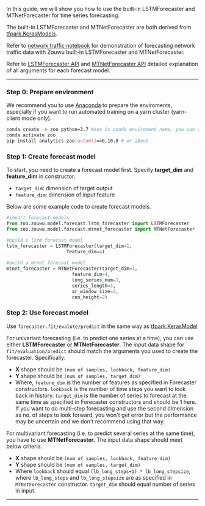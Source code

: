 
In this guide, we will show you how to use the built-in LSTMForecaster and MTNetForecaster for time series forecasting.

The built-in LSTMForecaster and MTNetForecaster are both derived from [tfpark.KerasModels](https://analytics-zoo.github.io/master/#APIGuide/TFPark/model/). 

Refer to [network traffic notebook](https://github.com/intel-analytics/analytics-zoo/blob/master/pyzoo/zoo/zouwu/use-case/network_traffic/network_traffic_model_forecasting.ipynb) for demonstration of forecasting network traffic data with Zouwu built-in LSTMForecaster and MTNetForecaster.

Refer to [LSTMForecaster API](../API/LSTMForecaster.md) and [MTNetForecaster API](../API/MTNetForecaster.md) detailed explanation of all arguments for each forecast model.

---
### **Step 0: Prepare environment**
We recommend you to use [Anaconda](https://www.anaconda.com/distribution/#linux) to prepare the enviroments, especially if you want to run automated training on a yarn cluster (yarn-client mode only).
```bash
conda create -n zoo python=3.7 #zoo is conda enviroment name, you can set another name you like.
conda activate zoo
pip install analytics-zoo[automl]==0.10.0 # or above
```

### **Step 1: Create forecast model**
To start, you need to create a forecast model first. Specify **target_dim** and **feature_dim** in constructor. 

*  ```target_dim```: dimension of target output
*  ```feature_dim```: dimension of input feature


Below are some example code to create forecast models.

```python
#import forecast models
from zoo.zouwu.model.forecast.lstm_forecaster import LSTMForecaster
from zoo.zouwu.model.forecast.mtnet_forecaster import MTNetForecaster

#build a lstm forecast model
lstm_forecaster = LSTMForecaster(target_dim=1, 
                      feature_dim=4)
                      
#build a mtnet forecast model
mtnet_forecaster = MTNetForecaster(target_dim=1,
                        feature_dim=4,
                        long_series_num=1,
                        series_length=3,
                        ar_window_size=2,
                        cnn_height=2)
```
### **Step 2: Use forecast model**
Use ```forecaster.fit/evalute/predict``` in the same way as [tfpark.KerasModel](https://analytics-zoo.github.io/master/#APIGuide/TFPark/model/)

For univariant forecasting (i.e. to predict one series at a time), you can use either **LSTMForecaster** or **MTNetForecaster**. The input data shape for `fit/evaluation/predict` should match the arguments you used to create the forecaster. Specifically:

* **X** shape should be ```(num of samples, lookback, feature_dim)```
* **Y** shape should be ```(num of samples, target_dim)```
* Where, ```feature_dim``` is the number of features as specified in Forecaster constructors. ```lookback``` is the number of time steps you want to look back in history. ```target_dim``` is the number of series to forecast at the same time as specified in Forecaster constructors and should be 1 here. If you want to do multi-step forecasting and use the second dimension as no. of steps to look forward, you won't get error but the performance may be uncertain and we don't recommend using that way.


For multivariant forecasting (i.e. to predict several series at the same time), you have to use **MTNetForecaster**. The input data shape should meet below criteria.  

* **X** shape should be ```(num of samples, lookback, feature_dim)```
* **Y** shape should be ```(num of samples, target_dim)``` 
* Where ```lookback``` should equal ```(lb_long_steps+1) * lb_long_stepsize```, where ```lb_long_steps``` and ```lb_long_stepsize``` are as specified in ```MTNetForecaster``` constructor. ```target_dim``` should equal number of series in input.

---
